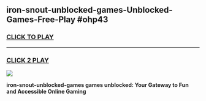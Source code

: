 
## iron-snout-unblocked-games-Unblocked-Games-Free-Play #ohp43
<h3>
<a href="https://us.freeplayer.one?title=iron-snout-unblocked-games&ref=9M">CLICK TO PLAY</a></h3>
<hr>

<h3>
<a href="https://us.freeplayer.one?title=iron-snout-unblocked-games&ref=9M">CLICK 2 PLAY</a>
  
</h3>

<a href="https://us.freeplayer.one?title=iron-snout-unblocked-games&ref=9M"><img src="https://clearcache.store/games.png"></a>


**iron-snout-unblocked-games games unblocked: Your Gateway to Fun and Accessible Online Gaming**
